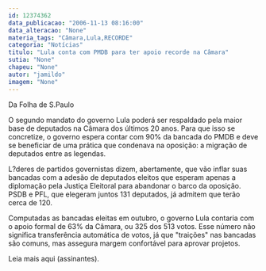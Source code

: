 ```yaml
---
id: 12374362
data_publicacao: "2006-11-13 08:16:00"
data_alteracao: "None"
materia_tags: "Câmara,Lula,RECORDE"
categoria: "Notícias"
titulo: "Lula conta com PMDB para ter apoio recorde na Câmara"
sutia: "None"
chapeu: "None"
autor: "jamildo"
imagem: "None"
---
```

<p>Da Folha de S.Paulo</p>
<p>O segundo mandato do governo Lula poder&aacute; ser respaldado pela maior base de deputados na C&acirc;mara dos &uacute;ltimos 20 anos. Para que isso se concretize, o governo espera contar com 90% da bancada do PMDB e deve se beneficiar de uma pr&aacute;tica que condenava na oposi&ccedil;&atilde;o: a migra&ccedil;&atilde;o de deputados entre as legendas.</p>
<p>L?deres de partidos governistas dizem, abertamente, que v&atilde;o inflar suas bancadas com a ades&atilde;o de deputados eleitos que esperam apenas a diploma&ccedil;&atilde;o pela Justi&ccedil;a Eleitoral para abandonar o barco da oposi&ccedil;&atilde;o. PSDB e PFL, que elegeram juntos 131 deputados, j&aacute; admitem que ter&atilde;o cerca de 120.</p>
<p>Computadas as bancadas eleitas em outubro, o governo Lula contaria com o apoio formal de 63% da C&acirc;mara, ou 325 dos 513 votos. Esse n&uacute;mero n&atilde;o significa transfer&ecirc;ncia autom&aacute;tica de votos, j&aacute; que "trai&ccedil;&otilde;es" nas bancadas s&atilde;o comuns, mas assegura margem confort&aacute;vel para aprovar projetos.</p>
<p>Leia mais aqui (assinantes).</p>
